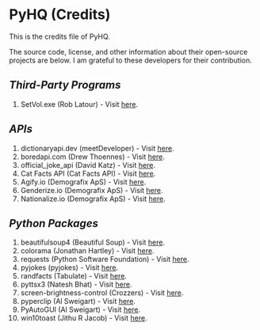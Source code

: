 # PyHQ (Credits)

This is the credits file of PyHQ.

The source code, license, and other information about their open-source projects are below. I am grateful to these developers for their contribution.

## <i>Third-Party Programs</i>

1. SetVol.exe (Rob Latour) - Visit [here](https://github.com/roblatour/setvol).

## <i>APIs</i>

1. dictionaryapi.dev (meetDeveloper) - Visit [here](https://github.com/meetDeveloper/freeDictionaryAPI).
2. boredapi.com (Drew Thoennes) - Visit [here](https://www.boredapi.com).
3. official_joke_api (David Katz) - Visit [here](https://github.com/15Dkatz/official_joke_api).
4. Cat Facts API (Cat Facts API) - Visit [here](https://catfact.ninja).
5. Agify.io (Demografix ApS) - Visit [here](https://agify.io).
6. Genderize.io (Demografix ApS) - Visit [here](https://genderize.io).
7. Nationalize.io (Demografix ApS) - Visit [here](https://nationalize.io).

## <i>Python Packages</i>

1. beautifulsoup4 (Beautiful Soup) - Visit [here](https://www.crummy.com/software/BeautifulSoup).
2. colorama (Jonathan Hartley) - Visit [here](https://github.com/tartley/colorama).
3. requests (Python Software Foundation) - Visit [here](https://github.com/psf/requests).
4. pyjokes (pyjokes) - Visit [here](https://github.com/pyjokes/pyjokes).
5. randfacts (Tabulate) - Visit [here](https://github.com/TabulateJarl8/randfacts).
6. pyttsx3 (Natesh Bhat) - Visit [here](https://github.com/nateshmbhat/pyttsx3).
7. screen-brightness-control (Crozzers) - Visit [here](https://github.com/Crozzers/screen_brightness_control).
8. pyperclip (Al Sweigart) - Visit [here](https://github.com/asweigart/pyperclip).
9. PyAutoGUI (Al Sweigart) - Visit [here](https://github.com/asweigart/pyautogui).
10. win10toast (Jithu R Jacob) - Visit [here](https://github.com/jithurjacob/Windows-10-Toast-Notifications).